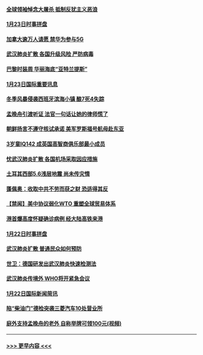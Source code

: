 #### [全球领袖悼念大屠杀 抵制反犹主义恶浪](../pages/prog202/a102759678.md?t=01241311) 
#### [1月23日时事拼盘](../pages/prog202/a102759599.md?t=01241311) 
#### [加拿大逾万人请愿 禁华为参与5G](../pages/prog202/a102759553.md?t=01241311) 
#### [武汉肺炎扩散 各国升级风险 严防病毒](../pages/prog202/a102759400.md?t=01241311) 
#### [巴黎时装周 华丽海底“亚特兰提斯”](../pages/prog202/a102759217.md?t=01241311) 
#### [1月23日国际重要讯息](../pages/prog202/a102759199.md?t=01241311) 
#### [冬季风暴侵袭西班牙滨海小镇 酿7死4失踪](../pages/prog202/a102759119.md?t=01241311) 
#### [孟晚舟引渡听证 法官一句话让她的律师慌了](../pages/prog202/a102759060.md?t=01241311) 
#### [朝鲜扬言不遵守核试承诺 美军罗斯福号航母赴东亚](../pages/prog202/a102759001.md?t=01241311) 
#### [3岁童IQ142 成英国高智商俱乐部最小成员](../pages/prog202/a102758990.md?t=01241311) 
#### [忧武汉肺炎扩散 各国机场采取因应措施](../pages/prog202/a102758911.md?t=01241311) 
#### [土耳其西部5.6浅层地震 尚未传灾情](../pages/prog202/a102758903.md?t=01241311) 
#### [蓬佩奥：收取中共不劳而获之财 恐适得其反](../pages/prog202/a102758889.md?t=01241311) 
#### [【禁闻】美中协议弱化WTO 重塑全球贸易体系](../pages/prog202/a102758790.md?t=01241311) 
#### [港首爆高度怀疑确诊病例 经大陆高铁来港](../pages/prog202/a102758613.md?t=01241311) 
#### [1月22日时事拼盘](../pages/prog202/a102758615.md?t=01241311) 
#### [武汉肺炎扩散 普通民众如何预防](../pages/prog202/a102758504.md?t=01241311) 
#### [世卫：德国研发出武汉肺炎快速检测法](../pages/prog202/a102758495.md?t=01241311) 
#### [武汉肺炎传境外 WHO将开紧急会议](../pages/prog202/a102758437.md?t=01241311) 
#### [1月22日国际新闻简讯](../pages/prog202/a102758231.md?t=01241311) 
#### [陷“柴油门”德检突袭三菱汽车10处营业所](../pages/prog202/a102758165.md?t=01241311) 
#### [庭外支持孟晚舟的老外 自称举牌可领100元(视频)](../pages/prog202/a102758092.md?t=01241311) 

----
#### [ >>> 更早内容 <<< ](../indexes/prog202-earlier.md)
